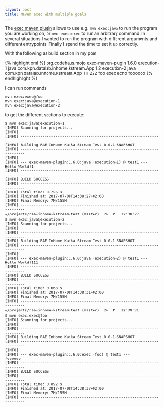 ```yaml
---
layout: post
title: Maven exec with multiple goals
---
```


The [exec maven
plugin](http://www.mojohaus.org/exec-maven-plugin/index.html) allows
to use e.g. `mvn exec:java` to run the program you are working on, or
`mvn exec:exec` to run an arbitrary command.  In several situations I
wanted to run the program with different arguments and different
entrypoints.  Finally I spend the time to set it up correctly.

With the following as build section in my pom

{% highlight xml %}
    <build>
        <plugins>
            <plugin>
                <groupId>org.codehaus.mojo</groupId>
                <artifactId>exec-maven-plugin</artifactId>
                <version>1.6.0</version>
                <executions>
                    <execution>
                        <id>
                            execution-1
                        </id>
                        <goals>
                            <goal>java</goal>
                        </goals>
                        <configuration>
                            <mainClass>
                                com.kpn.datalab.inhome.kstream.App
                            </mainClass>
                            <arguments>
                                <argument>1</argument>
                                <argument>2</argument>
                            </arguments>
                        </configuration>
                    </execution>
                    <execution>
                        <id>
                            execution-2
                        </id>
                        <goals>
                            <goal>java</goal>
                        </goals>
                        <configuration>
                            <mainClass>
                                com.kpn.datalab.inhome.kstream.App
                            </mainClass>
                            <arguments>
                                <argument>111</argument>
                                <argument>222</argument>
                            </arguments>
                        </configuration>
                    </execution>
                    <execution>
                        <id>foo</id>
                        <goals>
                            <goal>exec</goal>
                        </goals>
                        <phase></phase>
                        <configuration>
                            <executable>echo</executable>
                            <arguments>
                                <argument>foooooo</argument>
                            </arguments>
                        </configuration>
                    </execution>
                </executions>
            </plugin>
        </plugins>
    </build>
{% endhighlight %}

I can run commands

    mvn exec:exec@foo
    mvn exec:java@execution-1
    mvn exec:java@execution-2

to get the different sections to execute:

    $ mvn exec:java@execution-1
    [INFO] Scanning for projects...
    [INFO]
    [INFO] ------------------------------------------------------------------------
    [INFO] Building RAE InHome Kafka Stream Test 0.0.1-SNAPSHOT
    [INFO] ------------------------------------------------------------------------
    [INFO]
    [INFO] --- exec-maven-plugin:1.6.0:java (execution-1) @ test1 ---
    Hello World!1
    [INFO] ------------------------------------------------------------------------
    [INFO] BUILD SUCCESS
    [INFO] ------------------------------------------------------------------------
    [INFO] Total time: 0.756 s
    [INFO] Finished at: 2017-07-08T14:38:27+02:00
    [INFO] Final Memory: 7M/155M
    [INFO] ------------------------------------------------------------------------
    ~/projects/rae-inhome-kstream-test (master)  2✎  ❓   12:38:27
    $ mvn exec:java@execution-2
    [INFO] Scanning for projects...
    [INFO]
    [INFO] ------------------------------------------------------------------------
    [INFO] Building RAE InHome Kafka Stream Test 0.0.1-SNAPSHOT
    [INFO] ------------------------------------------------------------------------
    [INFO]
    [INFO] --- exec-maven-plugin:1.6.0:java (execution-2) @ test1 ---
    Hello World!111
    [INFO] ------------------------------------------------------------------------
    [INFO] BUILD SUCCESS
    [INFO] ------------------------------------------------------------------------
    [INFO] Total time: 0.668 s
    [INFO] Finished at: 2017-07-08T14:38:31+02:00
    [INFO] Final Memory: 7M/155M
    [INFO] ------------------------------------------------------------------------
    ~/projects/rae-inhome-kstream-test (master)  2✎  ❓   12:38:31
    $ mvn exec:exec@foo
    [INFO] Scanning for projects...
    [INFO]
    [INFO] ------------------------------------------------------------------------
    [INFO] Building RAE InHome Kafka Stream Test 0.0.1-SNAPSHOT
    [INFO] ------------------------------------------------------------------------
    [INFO]
    [INFO] --- exec-maven-plugin:1.6.0:exec (foo) @ test1 ---
    foooooo
    [INFO] ------------------------------------------------------------------------
    [INFO] BUILD SUCCESS
    [INFO] ------------------------------------------------------------------------
    [INFO] Total time: 0.892 s
    [INFO] Finished at: 2017-07-08T14:38:37+02:00
    [INFO] Final Memory: 7M/155M
    [INFO] ------------------------------------------------------------------------